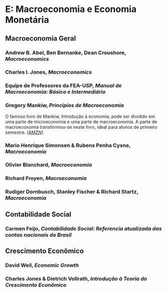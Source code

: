 # E:	Macroeconomia e Economia Monetária


## Macroeconomia Geral 

### Andrew B. Abel, Ben Bernanke, Dean Croushore, *Macroeconomics*

### Charles I. Jones, *Macroeconomics*

### Equipe de Professores da FEA-USP, *Manual de Macroeconomia: Básico e Intermediário*

### Gregory Mankiw, *Princípios de Macroeconomia*

O famoso livro de Mankiw, Introdução à economia, pode ser dividido em uma parte de microeconomia e uma parte de macroeconomia. A parte de macroeconomia transformou-se neste livro, ideal para alunos de primeiro semestre. [[AMZN]](https://www.amazon.com.br/Princípios-macroeconomia-Gregory-Mankiw/dp/852211188X/)

### Mario Henrique Simonsen & Rubens Penha Cysne, *Macroeconomia*

### Olivier Blanchard, *Macroeconomia*

### Richard Froyen, *Macroeconomia* 

### Rudiger Dornbusch, Stanley Fischer & Richard Startz, *Macroeconomia*

## Contabilidade Social 

### Carmen Feijo, *Contabilidade Social: Referencia atualizada das contas nacionais do Brasil*

## Crescimento Econômico

### David Weil, *Economic Growth*
### Charles Jones & Dietrich Vollrath, *Introdução à Teoria do Crescimento Econômico*


